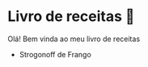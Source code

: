 # Livro de receitas :blue_book:

Olá! Bem vinda ao meu livro de receitas

- Strogonoff de Frango

  